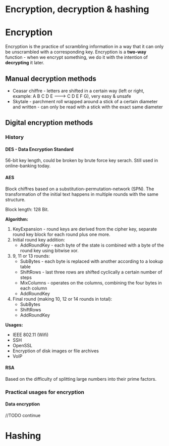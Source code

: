 # Encryption, decryption & hashing

# Encryption

Encryption is the practice of scrambling information in a way that it can only be unscrambled with a corresponding key. Encryption is a **two-way** function - when we encrypt something, we do it with the intention of **decrypting** it later.

## Manual decryption methods

* Ceasar chiffre - letters are shifted in a certain way (left or right, example: A B C D E --->  C D E F G), very easy & unsafe
* Skytale - parchment roll wrapped around a stick of a certain diameter and written - can only be read with a stick with the exact same diameter

## Digital encryption methods

### History

#### DES - Data Encryption Standard

56-bit key length, could be broken by brute force key serach. Still used in online-banking today.

#### AES

Block chiffres based on a substitution-permutation-network (SPN). The transformation of the initial text happens in multiple rounds with the same structure.

Block length: 128 Bit.

**Algorithm:**

1. KeyExpansion - round keys are derived from the cipher key, separate round key block for each round plus one more.
2. Initial round key addition:
    * AddRoundKey - each byte of the state is combined with a byte of the round key using bitwise xor.    
3. 9, 11 or 13 rounds:
    * SubBytes - each byte is replaced with another according to a lookup table
    * ShiftRows - last three rows are shifted cyclically a certain number of steps
    * MixColumns - operates on the columns, combining the four bytes in each column
    * AddRoundKey
4. Final round (making 10, 12 or 14 rounds in total):
    * SubBytes
    * ShiftRows
    * AddRoundKey

**Usages:**

* IEEE 802.11 (Wifi)
* SSH
* OpenSSL
* Encryption of disk images or file archives
* VoIP


#### RSA

Based on the difficulty of splitting large numbers into their prime factors.

### Practical usages for encryption

#### Data encryption

//TODO continue

# Hashing